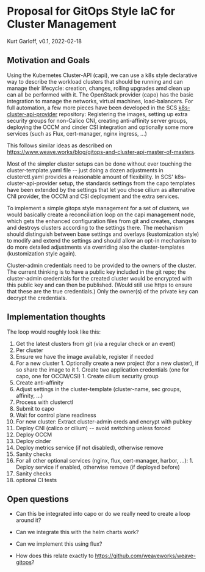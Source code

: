 # Proposal for GitOps Style IaC for Cluster Management

Kurt Garloff, v0.1, 2022-02-18

## Motivation and Goals

Using the Kubernetes Cluster-API (capi), we can use a k8s style declarative
way to describe the workload clusters that should be running and can manage
their lifecycle: creation, changes, rolling upgrades amd clean up can all be
performed with it. The OpenStack provider (capo) has the basic integration
to manage the networks, virtual machines, load-balancers. For full automation,
a few more pieces have been developed in the SCS
[k8s-cluster-api-provider](https://github.com/SovereignCloudStack/k8s-cluster-api-provider/)
repository: Registering the images, setting up extra security groups for
non-Calico CNI, creating anti-affinity server groups, deploying the OCCM
and cinder CSI integration and optionally some more services (such as Flux,
cert-manager, nginx ingress, ...)

This follows similar ideas as described on
<https://www.weave.works/blog/gitops-and-cluster-api-master-of-masters>.

Most of the simpler cluster setups can be done without ever touching the cluster-template.yaml
file -- just doing a dozen adjustments in clusterctl.yaml provides a reasonable amount
of flexibility. In SCS' k8s-cluster-api-provider setup, the standards settings from
the capo templates have been extended by the settings that let you chose cilium
as alternative CNI provider, the OCCM and CSI deployment and the extra services.

To implement a simple gitops style management for a set of clusters, we would
basically create a reconciliation loop on the capi management node, which
gets the enhanced configuration files from git and creates, changes and
destroys clusters according to the settings there. The mechanism should
distinguish between base settings and overlays (kustomization style) to
modify and extend the settings and should allow an opt-in mechanism to
do more detailed adjustments via overriding also the cluster-templates
(kustomization style again).

Cluster-admin credentials need to be provided to the owners of the cluster.
The current thinking is to have a public key included in the git repo;
the cluster-admin credentials for the created cluster would be encrypted
with this public key and can then be published. (Would still use https
to ensure that these are the true credentials.) Only the owner(s) of
the private key can decrypt the credentials.

## Implementation thoughts

The loop would roughly look like this:
1. Get the latest clusters from git (via a regular check or an event)
1. Per cluster
  1. Ensure we have the image available, register if needed
  1. For a new cluster
    1. Optionally create a new project (for a new cluster), if so share the image to it
    1. Create two application credentials (one for capo, one for OCCM/CSI)
    1. Create cilium security group
  1. Create anti-affinity
  1. Adjust settings in the cluster-template (cluster-name, sec groups, affinity, ...)
  1. Process with clusterctl
  1. Submit to capo
  1. Wait for control plane readiness
  1. For new cluster: Extract cluster-admin creds and encrypt with pubkey
  1. Deploy CNI (calico or cilium) -- avoid switching unless forced
  1. Deploy OCCM
  1. Deploy cinder
  1. Deploy metrics service (if not disabled), otherwise remove
  1. Sanity checks
  1. For all other optional services (nginx, flux, cert-manager, harbor, ...):
    1. Deploy service if enabled, otherwise remove (if deployed before)
  1. Sanity checks
  1. optional CI tests

## Open questions

* Can this be integrated into capo or do we really need to create a loop around it?

* Can we integrate this with the helm charts work?

* Can we implement this using flux?

* How does this relate exactly to <https://github.com/weaveworks/weave-gitops>?
